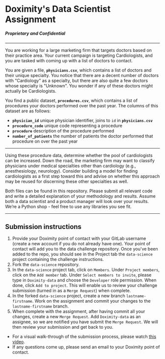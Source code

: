 # Doximity's Data Scientist Assignment
##### Proprietary and Confidential
------------

You are working for a large marketing firm that targets doctors based on their practice area. Your current campaign is targeting Cardiologists, and you are tasked with coming up with a list of doctors to contact.

You are given a file, **`physicians.csv`**, which contains a list of doctors and their unique specialty. You notice that there are a decent number of doctors with "Cardiology" as a specialty, but there are also quite a few doctors whose specialty is "Unknown". You wonder if any of these doctors might actually be Cardiologists.

You find a public dataset, **`procedures.csv`**, which contains a list of procedures your doctors performed over the past year.
The columns of this dataset are as follows:

* **`physician_id`** unique physician identifier, joins to `id` in **`physicians.csv`**
* **`procedure_code`** unique code representing a procedure
* **`procedure`** description of the procedure performed
* **`number_of_patients`** the number of patients the doctor performed that procedure on over the past year

------------

Using these procedure data, determine whether the pool of cardiologists can be increased. Down the road, the marketing firm may want to classify physicians under medical specialties other than cardiology (e.g., anesthesiology, neurology). Consider building a model for finding cardiologists as a first step toward this and advise on whether this approach may be reused for discerning these other specialties as well.

Both files can be found in this repository. Please submit all relevant code and write a detailed explanation of your methodology and results. Assume both a data scientist and a product manager will look over your results. We’re a Python shop - feel free to use any libraries you see fit.

------------

## Submission instructions

1. Provide your Doximity point of contact with your GitLab username (create a new account if you do not already have one). Your point of contact will add you to the data challenge repository. Once you've been added to the repo, you should see in the Project tab the `data-science` project containing the challenge instructions.
2. Fork the `data-science` repository.
3. In the `data-science` project tab, click on `Members`. Under `Project members`, click on the `Add member` tab. Under `Select members to invite`, please type in `Doximity-data` and choose the `Developer` role permission. When done, click `Add to project`. This will enable us to review your challenge submission (turned in as a `Merge Request`) when complete.
4. In the forked `data-science` project, create a new branch `lastname-firstname`. Work on the assignment and commit your changes to the `lastname-firstname` branch.
5. When complete with the assignment, after having commit all your changes, create a new `Merge Request`. Add `Doximity-data` as an assignee, so we are notified you have submit the `Merge Request`. We will then review your submission and get back to you.

* For a visual walk-through of the submission process, please watch [this video](https://vimeo.com/227828054/562c3f6acf). 
* If any questions come up, please send an email to your Doximity point of contact.